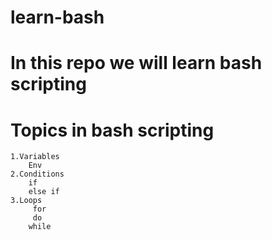 # learn-bash
# In this repo we will learn bash scripting
# Topics in bash scripting
    1.Variables
        Env
    2.Conditions
        if
        else if
    3.Loops
         for
         do
        while

